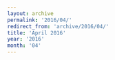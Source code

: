 ```yaml
---
layout: archive
permalink: '2016/04/'
redirect_from: 'archive/2016/04/'
title: 'April 2016'
year: '2016'
month: '04'
---
```

